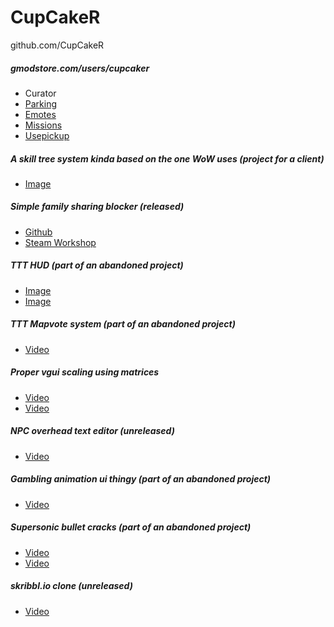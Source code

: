 # CupCakeR

github.com/CupCakeR

##### gmodstore.com/users/cupcaker
- Curator
- [Parking](gmodstore.com/market/view/parking)
- [Emotes](gmodstore.com/market/view/emotes-a-new-way-to-flex)
- [Missions](gmodstore.com/market/view/missions-challenge-your-players)
- [Usepickup](gmodstore.com/market/view/usepickup-your-smart-all-in-one-weapon-addon)

##### A skill tree system kinda based on the one WoW uses (project for a client)
- [Image](https://irlnoscope.pro/5pc9wm6rn9.png?key=0r7Ut3UYd0BiPl)

##### Simple family sharing blocker (released)
- [Github](github.com/CupCakeR/Family-Sharing-Buster)
- [Steam Workshop](steamcommunity.com/sharedfiles/filedetails/?id=2274778015)

##### TTT HUD (part of an abandoned project)
- [Image](https://encrypting.host/yDmavMiRZd.jpg?key=9J0r0sxvb5Cam0)
- [Image](https://encrypting.host/pfjsVcEFkW.jpg?key=xDaWBFo30dP7VG)

##### TTT Mapvote system (part of an abandoned project)
- [Video](https://encrypting.host/bnRzwHYy7b.mp4?key=4TuJirodpPrmyx)

##### Proper vgui scaling using matrices
- [Video](https://encrypting.host/WbBMsAqTUy.mp4?key=1rU4xRB7CbFCLO)
- [Video](https://encrypting.host/AYxMES828w.mp4?key=9PTijlebdmRuj6)

##### NPC overhead text editor (unreleased)
- [Video](https://encrypting.host/92hW8yCUDL.mp4?key=aLkh0eMr1kPgYd)

##### Gambling animation ui thingy (part of an abandoned project)
- [Video](https://encrypting.host/eozCwY1Ggk.mp4?key=UGpEbNbIpKbym4)

##### Supersonic bullet cracks (part of an abandoned project)
- [Video](https://encrypting.host/TaXGJfUtGf.mp4?key=TPuigWcer8pEBy)
- [Video](https://encrypting.host/Jad2Bb1J8U.mp4?key=0hVDz7X2Ak3tGY)

##### skribbl.io clone (unreleased)
- [Video](https://encrypting.host/of75buvKtX.mp4?key=xkrmEhn93f5jZ2)

